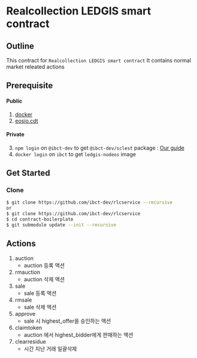 # Realcollection LEDGIS smart contract

## Outline

This contract for `Realcollection LEDGIS smart contract` It contains normal market releated actions

## Prerequisite

#### Public

1. [docker](https://docs.docker.com/get-started/)
2. [eosio.cdt](https://developers.eos.io/manuals/eosio.cdt/latest/installation)

#### Private

3. `npm login` on `@ibct-dev` to get `@ibct-dev/sclest` package : [Our guide](./docs/Github_Registry_Login.md)
4. `docker login` on `ibct` to get `ledgis-nodeos` image

## Get Started

### Clone

```bash
$ git clone https://github.com/ibct-dev/rlcservice --recursive
or
$ git clone https://github.com/ibct-dev/rlcservice
$ cd contract-boilerplate
$ git submodule update --init --recursive
```

## Actions

1. auction
    - auction 등록 액션
2. rmauction
    - auction 삭제 액션
3. sale
    - sale 등록 액션
4. rmsale
    - sale 삭제 액션
5. approve
    - sale 시 highest_offer을 승인하는 액션
6. claimtoken
    - auction 에서 highest_bidder에게 판매하는 액션
7. clearresidue
    - 시간 지난 거래 일괄삭제



